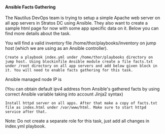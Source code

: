 #### Ansible Facts Gathering

The Nautilus DevOps team is trying to setup a simple Apache web server on all app servers in Stratos DC using Ansible. They also want to create a sample html page for now with some app specific data on it. Below you can find more details about the task.

You will find a valid inventory file /home/thor/playbooks/inventory on jump host (which we are using as an Ansible controller).

    Create a playbook index.yml under /home/thor/playbooks directory on jump host. Using blockinfile Ansible module create a file facts.txt under /root directory on all app servers and add below given block in it. You will need to enable facts gathering for this task.

Ansible managed node IP is <default ipv4 address>

(You can obtain default ipv4 address from Ansible's gathered facts by using correct Ansible variable taking into account Jinja2 syntax)

    Install httpd server on all apps. After that make a copy of facts.txt file as index.html under /var/www/html. Make sure to start httpd service after that.

Note: Do not create a separate role for this task, just add all changes in index.yml playbook.

